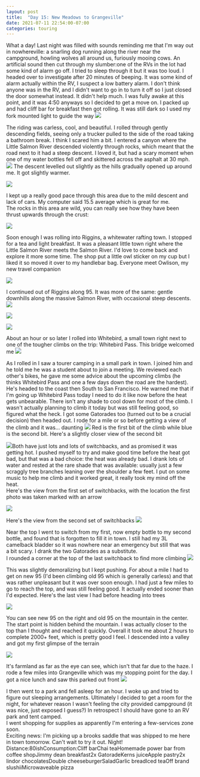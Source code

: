 ```yaml
---
layout: post
title:  "Day 15: New Meadows to Grangeville"
date: 2021-07-11 22:54:00-07:00
categories: touring
---
```

What a day! Last night was filled with sounds reminding me that I'm way out in nowhereville: a snarling dog running along the river near the campground, howling wolves all around us, furiously mooing cows. An artificial sound then cut through my slumber:one of the RVs in the lot had some kind of alarm go off. I tried to sleep through it but it was too loud. I headed over to investigate after 20 minutes of beeping. It was some kind of alarm actually within the RV, I suspect a low battery alarm. I don't think anyone was in the RV, and I didn't want to go in to turn it off so I just closed the door somewhat instead. It didn't help much. I was fully awake at this point, and it was 4:50 anyways so I decided to get a move on. I packed up and had cliff bar for breakfast then got rolling. It was still dark so I used my fork mounted light to guide the way
[![](https://lh3.googleusercontent.com/-60K7Gm6tM94/YOvXKZmQpTI/AAAAAAAAUcY/ttoHONnyHXY56-QDYiNoWNtkdosX_3_mwCLcBGAsYHQ/s1600/1626068773769944-0.png)](https://lh3.googleusercontent.com/-60K7Gm6tM94/YOvXKZmQpTI/AAAAAAAAUcY/ttoHONnyHXY56-QDYiNoWNtkdosX_3_mwCLcBGAsYHQ/s1600/1626068773769944-0.png)
  
The riding was carless, cool, and beautiful. I rolled through gently descending fields, seeing only a trucker pulled to the side of the road taking a bathroom break. I think I scared him a bit. I entered a canyon where the Little Salmon River descended violently through rocks, which meant that the road next to it had a steep descent. I loved it, but had a scary moment when one of my water bottles fell off and skittered across the asphalt at 30 mph. 
[![](https://lh3.googleusercontent.com/-wL6fsqH8-yc/YOvXJKGxdyI/AAAAAAAAUcU/QLnVrKUtwhQEYZD3pU30l5Su04bnGDpqACLcBGAsYHQ/s1600/1626068769284578-1.png)](https://lh3.googleusercontent.com/-wL6fsqH8-yc/YOvXJKGxdyI/AAAAAAAAUcU/QLnVrKUtwhQEYZD3pU30l5Su04bnGDpqACLcBGAsYHQ/s1600/1626068769284578-1.png)
The descent levelled out slightly as the hills gradually opened up around me. It got slightly warmer.   

[![](https://lh3.googleusercontent.com/-kVSW9D_M0sc/YOvXIFBBPGI/AAAAAAAAUcM/ethJJe6ZORY0LBQwoPiPFK4tximOj998ACLcBGAsYHQ/s1600/1626068764185562-2.png)](https://lh3.googleusercontent.com/-kVSW9D_M0sc/YOvXIFBBPGI/AAAAAAAAUcM/ethJJe6ZORY0LBQwoPiPFK4tximOj998ACLcBGAsYHQ/s1600/1626068764185562-2.png)
  
I kept up a really good pace through this area due to the mild descent and lack of cars. My computer said 15.5 average which is great for me.  
The rocks in this area are wild, you can really see how they have been thrust upwards through the crust:  

[![](https://lh3.googleusercontent.com/-Sm08xjTa8c4/YOvXGw9TMHI/AAAAAAAAUcI/7lG7vCi4yx0R1Vd9ZOONnMzOtjFcWPalQCLcBGAsYHQ/s1600/1626068759749095-3.png)](https://lh3.googleusercontent.com/-Sm08xjTa8c4/YOvXGw9TMHI/AAAAAAAAUcI/7lG7vCi4yx0R1Vd9ZOONnMzOtjFcWPalQCLcBGAsYHQ/s1600/1626068759749095-3.png)
  
Soon enough I was rolling into Riggins, a whitewater rafting town. I stopped for a tea and light breakfast. It was a pleasant little town right where the Little Salmon River meets the Salmon River. I'd love to come back and explore it more some time. The shop put a little owl sticker on my cup but I liked it so moved it over to my handlebar bag. Everyone meet Owlison, my new travel companion  

[![](https://lh3.googleusercontent.com/-wjvDYkpi38A/YOvXFkA-nhI/AAAAAAAAUcE/OgPclfGusgYR9Wk9-VYO9DwxauNdtGygwCLcBGAsYHQ/s1600/1626068755130940-4.png)](https://lh3.googleusercontent.com/-wjvDYkpi38A/YOvXFkA-nhI/AAAAAAAAUcE/OgPclfGusgYR9Wk9-VYO9DwxauNdtGygwCLcBGAsYHQ/s1600/1626068755130940-4.png)
  
I continued out of Riggins along 95. It was more of the same: gentle downhills along the massive Salmon River, with occasional steep descents. 
[![](https://lh3.googleusercontent.com/-dSd3WzVOd8U/YOvXEiHZISI/AAAAAAAAUcA/xo7KoUYCZtUfrXkqzEPsr3gk5ADNCj8jACLcBGAsYHQ/s1600/1626068749562069-5.png)](https://lh3.googleusercontent.com/-dSd3WzVOd8U/YOvXEiHZISI/AAAAAAAAUcA/xo7KoUYCZtUfrXkqzEPsr3gk5ADNCj8jACLcBGAsYHQ/s1600/1626068749562069-5.png)

[![](https://lh3.googleusercontent.com/-yZTUEC5eacc/YOvXDMuK5PI/AAAAAAAAUb8/9gkuvBqcq-oeFHi6YUphE0tXqtFrh2klACLcBGAsYHQ/s1600/1626068743712993-6.png)](https://lh3.googleusercontent.com/-yZTUEC5eacc/YOvXDMuK5PI/AAAAAAAAUb8/9gkuvBqcq-oeFHi6YUphE0tXqtFrh2klACLcBGAsYHQ/s1600/1626068743712993-6.png)

[![](https://lh3.googleusercontent.com/-OVp5A5RS4kE/YOvXBsgeuKI/AAAAAAAAUb4/DsxIV__Pv7c9exDqrDeGixKFm3tDnfHWgCLcBGAsYHQ/s1600/1626068737972299-7.png)](https://lh3.googleusercontent.com/-OVp5A5RS4kE/YOvXBsgeuKI/AAAAAAAAUb4/DsxIV__Pv7c9exDqrDeGixKFm3tDnfHWgCLcBGAsYHQ/s1600/1626068737972299-7.png)
  
About an hour or so later I rolled into Whitebird, a small town right next to one of the tougher climbs on the trip: Whitebird Pass. This bridge welcomed me
[![](https://lh3.googleusercontent.com/-PtLOL1aLqAQ/YOvXAMEOKJI/AAAAAAAAUb0/lc8triWsYFUAbMrRM5AHn4KEFr8U_poFACLcBGAsYHQ/s1600/1626068732384723-8.png)](https://lh3.googleusercontent.com/-PtLOL1aLqAQ/YOvXAMEOKJI/AAAAAAAAUb0/lc8triWsYFUAbMrRM5AHn4KEFr8U_poFACLcBGAsYHQ/s1600/1626068732384723-8.png)
  
As I rolled in I saw a tourer camping in a small park in town. I joined him and he told me he was a student about to join a meeting. We reviewed each other's bikes, he gave me some advice about the upcoming climbs (he thinks Whitebird Pass and one a few days down the road are the hardest). He's headed to the coast then South to San Francisco. He warned me that if I'm going up Whitebird Pass today I need to do it like now before the heat gets unbearable. There isn't any shade to cool down for most of the climb. I wasn't actually planning to climb it today but was still feeling good, so figured what the heck. I got some Gatorades too (turned out to be a crucial decision) then headed out. I rode for a mile or so before getting a view of the climb and it was... daunting
[![](https://lh3.googleusercontent.com/-OUeX_GYXveA/YOvW-j_nOyI/AAAAAAAAUbw/bbP080Kq5yE2J-w-mhDK_xF8T8QFnmEVACLcBGAsYHQ/s1600/1626068724747076-9.png)](https://lh3.googleusercontent.com/-OUeX_GYXveA/YOvW-j_nOyI/AAAAAAAAUbw/bbP080Kq5yE2J-w-mhDK_xF8T8QFnmEVACLcBGAsYHQ/s1600/1626068724747076-9.png)
Red is the first bit of the climb while blue is the second bit. Here's a slightly closer view of the second bit  

[![](https://lh3.googleusercontent.com/-FbuXQNRpjSc/YOvW88u1H5I/AAAAAAAAUbs/Auzdv2GkW7o19PeZEqwP4P9f90cXsrKhgCLcBGAsYHQ/s1600/1626068718162933-10.png)](https://lh3.googleusercontent.com/-FbuXQNRpjSc/YOvW88u1H5I/AAAAAAAAUbs/Auzdv2GkW7o19PeZEqwP4P9f90cXsrKhgCLcBGAsYHQ/s1600/1626068718162933-10.png)Both have just lots and lots of switchbacks, and as promised it was getting hot. I pushed myself to try and make good time before the heat got bad, but that was a bad choice: the heat was already bad. I drank lots of water and rested at the rare shade that was available: usually just a few scraggly tree branches leaning over the shoulder a few feet. I put on some music to help me climb and it worked great, it really took my mind off the heat.   
Here's the view from the first set of switchbacks, with the location the first photo was taken marked with an arrow  

[![](https://lh3.googleusercontent.com/-OYIipecGFwk/YOvW7O949DI/AAAAAAAAUbo/mdEgcgt-t48tQBRq7PscWk9lqcm1gbiqgCLcBGAsYHQ/s1600/1626068711934979-11.png)](https://lh3.googleusercontent.com/-OYIipecGFwk/YOvW7O949DI/AAAAAAAAUbo/mdEgcgt-t48tQBRq7PscWk9lqcm1gbiqgCLcBGAsYHQ/s1600/1626068711934979-11.png)
  
Here's the view from the second set of switchbacks
[![](https://lh3.googleusercontent.com/-tSk6ffzRUEo/YOvW5ggITRI/AAAAAAAAUbk/UtWP1w_TC40BK4NxYC0xrM91wHDqv9zzgCLcBGAsYHQ/s1600/1626068704301519-12.png)](https://lh3.googleusercontent.com/-tSk6ffzRUEo/YOvW5ggITRI/AAAAAAAAUbk/UtWP1w_TC40BK4NxYC0xrM91wHDqv9zzgCLcBGAsYHQ/s1600/1626068704301519-12.png)
  
Near the top I went to switch from my first, now empty bottle to my second bottle, and found that is forgotten to fill it in town. I still had my 3L camelback bladder so it was nowhere near an emergency but still that was a bit scary. I drank the two Gatorades as a substitute.   
I rounded a corner at the top of the last switchback to find more climbing
[![](https://lh3.googleusercontent.com/-iMqgHLGn1I4/YOvW3qmt1tI/AAAAAAAAUbg/_vJDnC7Tj1M1_sF6siu39TNYiAs43tq0QCLcBGAsYHQ/s1600/1626068697341097-13.png)](https://lh3.googleusercontent.com/-iMqgHLGn1I4/YOvW3qmt1tI/AAAAAAAAUbg/_vJDnC7Tj1M1_sF6siu39TNYiAs43tq0QCLcBGAsYHQ/s1600/1626068697341097-13.png)
  
This was slightly demoralizing but I kept pushing. For about a mile I had to get on new 95 (I'd been climbing old 95 which is generally carless) and that was rather unpleasant but it was over soon enough. I had just a few miles to go to reach the top, and was still feeling good. It actually ended sooner than I'd expected. Here's the last view I had before heading into trees  

[![](https://lh3.googleusercontent.com/-1pickS6IiRQ/YOvW18pXC6I/AAAAAAAAUbc/7EzlcjVverIDf6iO-AXYJ6HX0i5ZUtKFQCLcBGAsYHQ/s1600/1626068691559339-14.png)](https://lh3.googleusercontent.com/-1pickS6IiRQ/YOvW18pXC6I/AAAAAAAAUbc/7EzlcjVverIDf6iO-AXYJ6HX0i5ZUtKFQCLcBGAsYHQ/s1600/1626068691559339-14.png)
  
You can see new 95 on the right and old 95 on the mountain in the center. The start point is hidden behind the mountain. I was actually closer to the top than I thought and reached it quickly. Overall it took me about 2 hours to complete 2000+ feet, which is pretty good I feel. I descended into a valley and got my first glimpse of the terrain  

[![](https://lh3.googleusercontent.com/-UL8nGMftyjc/YOvWz0vYwCI/AAAAAAAAUbY/z8M-LOKiLDABJFVWNdk7UBL_usJK8crKwCLcBGAsYHQ/s1600/1626068683786274-15.png)](https://lh3.googleusercontent.com/-UL8nGMftyjc/YOvWz0vYwCI/AAAAAAAAUbY/z8M-LOKiLDABJFVWNdk7UBL_usJK8crKwCLcBGAsYHQ/s1600/1626068683786274-15.png)
  
It's farmland as far as the eye can see, which isn't that far due to the haze. I rode a few miles into Grangeville which was my stopping point for the day. I got a nice lunch and saw this parked out front
[![](https://lh3.googleusercontent.com/-GYscMb6NU44/YOvZEQf3ylI/AAAAAAAAUc0/Aj9DoyPWlYkvhGBhjFHzOvjOKs-w0NcqACLcBGAsYHQ/s1600/1626069258683720-0.png)](https://lh3.googleusercontent.com/-GYscMb6NU44/YOvZEQf3ylI/AAAAAAAAUc0/Aj9DoyPWlYkvhGBhjFHzOvjOKs-w0NcqACLcBGAsYHQ/s1600/1626069258683720-0.png)
  
I then went to a park and fell asleep for an hour. I woke up and tried to figure out sleeping arrangements. Ultimately I decided to get a room for the night, for whatever reason I wasn't feeling the city provided campground (it was nice, just exposed I guess?) In retrospect I should have gone to an RV park and tent camped.  
I went shopping for supplies as apparently I'm entering a few-services zone soon.   
Exciting news: I'm picking up a brooks saddle that was shipped to me here in town tomorrow. Can't wait to try it out. Night!  
Distance:80ishConsumption:Cliff barChai teaHomemade power bar from coffee shopJimmy dean breakfast2x GatoradeKerns juiceApple pastry2x lindor chocolatesDouble cheeseburgerSaladGarlic breadIced teaOff brand slushiiMicrowaveable pizza
